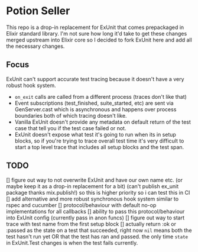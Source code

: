 # Potion Seller
  This repo is a drop-in replacement for ExUnit that comes prepackaged in Elixir standard library. I'm not sure how long it'd take to get these changes merged upstream into Elixir core so I decided to fork ExUnit here and add all the necessary changes.

## Focus
  ExUnit can't support accurate test tracing because it doesn't have a very robust hook system.
  - `on_exit` calls are called from a different process (traces don't like that)
  - Event subscriptions (test_finished, suite_started, etc) are sent via GenServer.cast which is asynchronous and happens over process boundaries both of which tracing doesn't like.
  - Vanilla ExUnit doesn't provide any metadata on default return of the test case that tell you if the test case failed or not.
  - ExUnit doesn't expose what test it's going to run when its in setup blocks, so if you're trying to trace overall test time it's very difficult to start a top level trace that includes all setup blocks and the test span.

## TODO
  [] figure out way to not overwrite ExUnit and have our own name etc. (or maybe keep it as a drop-in replacement for a bit) (can't publish ex_unit package thanks mix.publish!) so this is higher priority so i can test this in CI
  [] add alternative and more robust synchronous hook system similar to rspec and cucumber
  [] protocol/behaviour with default no-op implementations for all callbacks
  [] ability to pass this protocol/behaviour into ExUnit config (currently pass in anon funcs)
  [] figure out way to start trace with test name from the first setup block
  [] actually return :ok or :passed as the state on a test that succeeded, right now `nil` means both the test hasn't run yet OR that the test has ran and passed. the only time `state` in ExUnit.Test changes is when the test fails currently.
